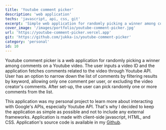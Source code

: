 ```yaml
---
title: 'Youtube comment picker'
description: 'web application'
techs: 'javascript, api, css, git'
excerpt: 'Simple web application for randomly picking a winner among comments on a Youtube video. I created the application with client-side javascript as an experiment to learn interaction with Youtube APIs.'
cover_image: '/images/portfolio/youtube-comment-picker.jpg'
url: 'https://youtube-comment-picker.vercel.app'
git: 'https://github.com/jukka-is/youtube-comment-picker'
category: 'personal'
id: 10
---
```


Youtube comment picker is a web application for randomly picking a winner among comments on a Youtube video. The user inputs a video ID and the application fetches comments related to the video through Youtube API. User has an option to narrow down the list of comments by filtering results by keyword, allowing only one comment per user, or excluding the video creator's comments. After set-up, the user can pick randomly one or more comments from the list.

This application was my personal project to learn more about interacting with Google's APIs, especially Youtube API. That's why I decided to keep the application as simple as possible and not to include any external frameworks. Application is made with client-side javascript, HTML, and CSS. Application's source code is available in my [Github](https://github.com/jukka-is/youtube-comment-picker).
